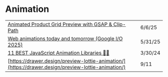 # Animation

|                                                                                                                                                                |         |
| -------------------------------------------------------------------------------------------------------------------------------------------------------------- | ------- |
| [Animated Product Grid Preview with GSAP & Clip-Path](https://tympanus.net/codrops/2025/05/27/animated-product-grid-preview-with-gsap-clip-path/?ref=dailydev) | 6/6/25  |
| [Web animations today and tomorrow (Google I/O 2025)](https://www.bram.us/2025/05/22/web-animations-today-and-tomorrow-google-i-o-2025/?ref=dailydev)          | 5/31/25 |
| [11 BEST JavaScript Animation Libraries 🎨✨](https://dev.to/arjuncodess/11-best-javascript-animation-libraries-1hmc)                                           | 3/30/24 |
| [https://drawer.design/preview-lottie-animation/](https://drawer.design/preview-lottie-animation/)                                                             | 9/11    |
